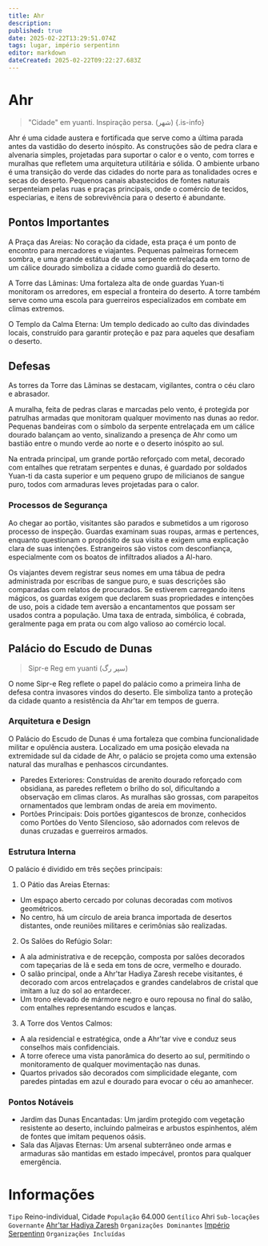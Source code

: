 ```yaml
---
title: Ahr
description: 
published: true
date: 2025-02-22T13:29:51.074Z
tags: lugar, império serpentinn
editor: markdown
dateCreated: 2025-02-22T09:22:27.683Z
---
```


# Ahr

> "Cidade" em yuanti.
> Inspiração persa. (شهر)
{.is-info}

Ahr é uma cidade austera e fortificada que serve como a última parada antes da vastidão do deserto inóspito. As construções são de pedra clara e alvenaria simples, projetadas para suportar o calor e o vento, com torres e muralhas que refletem uma arquitetura utilitária e sólida. O ambiente urbano é uma transição do verde das cidades do norte para as tonalidades ocres e secas do deserto. Pequenos canais abastecidos de fontes naturais serpenteiam pelas ruas e praças principais, onde o comércio de tecidos, especiarias, e itens de sobrevivência para o deserto é abundante.

## Pontos Importantes

A Praça das Areias: No coração da cidade, esta praça é um ponto de encontro para mercadores e viajantes. Pequenas palmeiras fornecem sombra, e uma grande estátua de uma serpente entrelaçada em torno de um cálice dourado simboliza a cidade como guardiã do deserto.

A Torre das Lâminas: Uma fortaleza alta de onde guardas Yuan-ti monitoram os arredores, em especial a fronteira do deserto. A torre também serve como uma escola para guerreiros especializados em combate em climas extremos.

O Templo da Calma Eterna: Um templo dedicado ao culto das divindades locais, construído para garantir proteção e paz para aqueles que desafiam o deserto.

## Defesas

As torres da Torre das Lâminas se destacam, vigilantes, contra o céu claro e abrasador. 

A muralha, feita de pedras claras e marcadas pelo vento, é protegida por patrulhas armadas que monitoram qualquer movimento nas dunas ao redor. Pequenas bandeiras com o símbolo da serpente entrelaçada em um cálice dourado balançam ao vento, sinalizando a presença de Ahr como um bastião entre o mundo verde ao norte e o deserto inóspito ao sul.

Na entrada principal, um grande portão reforçado com metal, decorado com entalhes que retratam serpentes e dunas, é guardado por soldados Yuan-ti da casta superior e um pequeno grupo de milicianos de sangue puro, todos com armaduras leves projetadas para o calor.

### Processos de Segurança

Ao chegar ao portão, visitantes são parados e submetidos a um rigoroso processo de inspeção. Guardas examinam suas roupas, armas e pertences, enquanto questionam o propósito de sua visita e exigem uma explicação clara de suas intenções. Estrangeiros são vistos com desconfiança, especialmente com os boatos de infiltrados aliados a Al-haro.

Os viajantes devem registrar seus nomes em uma tábua de pedra administrada por escribas de sangue puro, e suas descrições são comparadas com relatos de procurados. Se estiverem carregando itens mágicos, os guardas exigem que declarem suas propriedades e intenções de uso, pois a cidade tem aversão a encantamentos que possam ser usados contra a população. Uma taxa de entrada, simbólica, é cobrada, geralmente paga em prata ou com algo valioso ao comércio local.

## Palácio do Escudo de Dunas 
> Sipr-e Reg em yuanti (سپر رگ)

O nome Sipr-e Reg reflete o papel do palácio como a primeira linha de defesa contra invasores vindos do deserto. Ele simboliza tanto a proteção da cidade quanto a resistência da Ahr'tar em tempos de guerra.

### Arquitetura e Design

O Palácio do Escudo de Dunas é uma fortaleza que combina funcionalidade militar e opulência austera. Localizado em uma posição elevada na extremidade sul da cidade de Ahr, o palácio se projeta como uma extensão natural das muralhas e penhascos circundantes.

- Paredes Exteriores: Construídas de arenito dourado reforçado com obsidiana, as paredes refletem o brilho do sol, dificultando a observação em climas claros. As muralhas são grossas, com parapeitos ornamentados que lembram ondas de areia em movimento.
- Portões Principais: Dois portões gigantescos de bronze, conhecidos como Portões do Vento Silencioso, são adornados com relevos de dunas cruzadas e guerreiros armados.

### Estrutura Interna

O palácio é dividido em três seções principais:

1. O Pátio das Areias Eternas:

- Um espaço aberto cercado por colunas decoradas com motivos geométricos.
- No centro, há um círculo de areia branca importada de desertos distantes, onde reuniões militares e cerimônias são realizadas.

2. Os Salões do Refúgio Solar:

- A ala administrativa e de recepção, composta por salões decorados com tapeçarias de lã e seda em tons de ocre, vermelho e dourado.
- O salão principal, onde a Ahr'tar Hadiya Zaresh recebe visitantes, é decorado com arcos entrelaçados e grandes candelabros de cristal que imitam a luz do sol ao entardecer.
- Um trono elevado de mármore negro e ouro repousa no final do salão, com entalhes representando escudos e lanças.

3. A Torre dos Ventos Calmos:

- A ala residencial e estratégica, onde a Ahr'tar vive e conduz seus conselhos mais confidenciais.
- A torre oferece uma vista panorâmica do deserto ao sul, permitindo o monitoramento de qualquer movimentação nas dunas.
- Quartos privados são decorados com simplicidade elegante, com paredes pintadas em azul e dourado para evocar o céu ao amanhecer.

### Pontos Notáveis

- Jardim das Dunas Encantadas: Um jardim protegido com vegetação resistente ao deserto, incluindo palmeiras e arbustos espinhentos, além de fontes que imitam pequenos oásis.
- Sala das Aljavas Eternas: Um arsenal subterrâneo onde armas e armaduras são mantidas em estado impecável, prontos para qualquer emergência.

# Informações
`Tipo` Reino-individual, Cidade
`População` 64.000
`Gentílico` Ahri 
`Sub-locações` 
`Governante` [Ahr'tar Hadiya Zaresh](/individuos/ahrtar-hadiya-zaresh)
`Organizações Dominantes` [Império Serpentinn](/faccoes/nacoes/imperio-serpentinn)
`Organizações Incluídas`